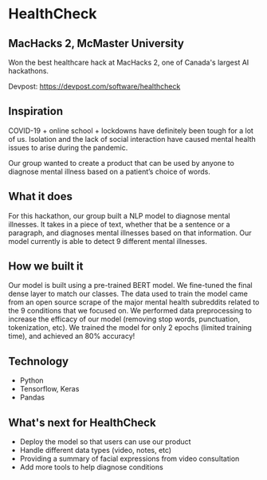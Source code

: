 # HealthCheck

## MacHacks 2, McMaster University

Won the best healthcare hack at MacHacks 2, one of Canada's largest AI hackathons.

Devpost: https://devpost.com/software/healthcheck

## Inspiration
COVID-19 + online school + lockdowns have definitely been tough for a lot of us. Isolation and the lack of social interaction have caused mental health issues to arise during the pandemic.

Our group wanted to create a product that can be used by anyone to diagnose mental illness based on a patient’s choice of words.

## What it does
For this hackathon, our group built a NLP model to diagnose mental illnesses. It takes in a piece of text, whether that be a sentence or a paragraph, and diagnoses mental illnesses based on that information. Our model currently is able to detect 9 different mental illnesses.

## How we built it
Our model is built using a pre-trained BERT model. We fine-tuned the final dense layer to match our classes. The data used to train the model came from an open source scrape of the major mental health subreddits related to the 9 conditions that we focused on. We performed data preprocessing to increase the efficacy of our model (removing stop words, punctuation, tokenization, etc). We trained the model for only 2 epochs (limited training time), and achieved an 80% accuracy!

## Technology
- Python
- Tensorflow, Keras
- Pandas

## What's next for HealthCheck
- Deploy the model so that users can use our product
- Handle different data types (video, notes, etc)
- Providing a summary of facial expressions from video consultation
- Add more tools to help diagnose conditions
